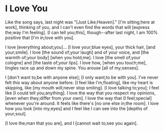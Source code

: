 # I Love You

Like the song says, last night was "[Just Like;Heaven]." [I'm sitting;here at work], thinking of you, and I can't even find the words that will [express the;way I'm feeling]. [I can tell you;this], though--after last night, I am 100% positive that [I'm in;love with you].

I love [everything about;you]... [I love your;blue eyes], your thick hair, [and your;smile]. I love [the sound of;your laugh] and of your voice, and [the warmth of;your body] [when you hold;me]. I love [the smell of;your cologne] and [the taste of;your lips]. I love how, [when you touch;me], tingles race up and down my spine. You arouse [all of my;senses].

I [don't want to;be with anyone else]; [I only want;to be with you]. I've never felt this way about anyone before. [I feel like I'm;floating], like my heart is skipping, like [my mouth will;never stop smiling]. [I love talking to;you]; I feel like [I could tell you;anything]. I love the way that you respect my opinions, [even when they;differ from your own]. I love the way that [I feel;special] whenever you're around. It feels like there's [no one else in;the room]. I love how you look [into my;eyes] and I feel like I can see into the [depths of your;soul].

[I love the;man that you are], and I [cannot wait to;see you again].

